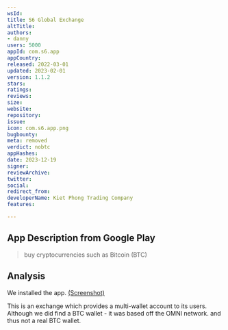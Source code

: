 ```yaml
---
wsId: 
title: S6 Global Exchange
altTitle: 
authors:
- danny
users: 5000
appId: com.s6.app
appCountry: 
released: 2022-03-01
updated: 2023-02-01
version: 1.1.2
stars: 
ratings: 
reviews: 
size: 
website: 
repository: 
issue: 
icon: com.s6.app.png
bugbounty: 
meta: removed
verdict: nobtc
appHashes: 
date: 2023-12-19
signer: 
reviewArchive: 
twitter: 
social: 
redirect_from: 
developerName: Kiet Phong Trading Company
features: 

---
```


## App Description from Google Play 

> buy cryptocurrencies such as Bitcoin (BTC)

## Analysis 

We installed the app. [(Screenshot)](https://twitter.com/BitcoinWalletz/status/1653591002610008069)

This is an exchange which provides a multi-wallet account to its users. Although we did find a BTC wallet - it was based off the OMNI network. and thus not a real BTC wallet. 
